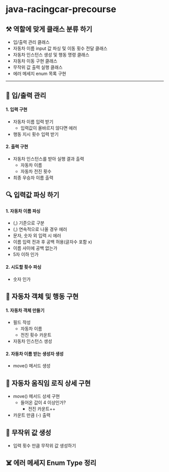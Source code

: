 # java-racingcar-precourse


## ⚒️️️ 역할에 맞게 클래스 분류 하기

- 입/출력 관리 클래스
- 자동차 이름 input 값 파싱 및 이동 횟수 전달 클래스
- 자동차 인스턴스 생성 및 행동 명령 클래스
- 자동차 이동 구현 클래스
- 무작위 값 출력 실행 클래스
- 에러 메세지 enum 목록 구현

--------------------------------------------------------

## 💬 입/출력 관리

#### 1. 입력 구현

- 자동차 이름 입력 받기
  - 입력값이 올바르지 않다면 에러
- 행동 지시 횟수 입력 받기

#### 2. 출력 구현

- 자동차 인스턴스를 받아 실행 결과 출력
  - 자동차 이름
  - 자동차 전진 횟수
- 최종 우승자 이름 출력


## 🔍 입력값 파싱 하기

#### 1. 자동차 이름 파싱

- (,) 기준으로 구분
- (,) 연속적으로 나올 경우 에러
- 문자, 숫자 외 입력 시 에러
- 이름 입력 전과 후 공백 허용(글자수 포함 x)
- 이름 사이에 공백 없는가
- 5자 이하 인가

#### 2. 시도할 횟수 파싱

- 숫자 인가

## 🚕 자동차 객체 및 행동 구현

#### 1. 자동차 객체 만들기
 
- 필드 작성
  - 자동차 이름
  - 전진 횟수 카운트
- 자동차 인스턴스 생성

#### 2. 자동차 이름 받는 생성자 생성

- move() 메서드 생성

## 🛞 자동차 움직임 로직 상세 구현

- move() 메서드 상세 구현
  - 들어온 값이 4 이상인가?
    - 전진 카운트++
-  카운트 만큼 (-) 출력

## 🎲 무작위 값 생성

- 입력 횟수 만큼 무작위 값 생성하기

## ☠️ 에러 메세지 Enum Type 정리

